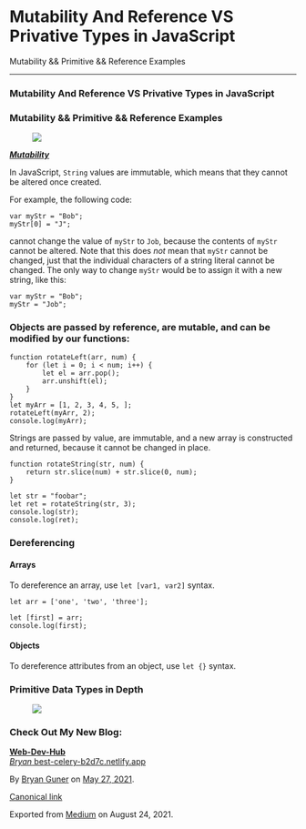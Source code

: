 # Mutability And Reference VS Privative Types in JavaScript

Mutability && Primitive && Reference Examples

---

### Mutability And Reference VS Privative Types in JavaScript

### Mutability && Primitive && Reference Examples

<figure><img src="https://cdn-images-1.medium.com/max/800/0*J3mKJ-lWgfS3qi5E.png" class="graf-image" /></figure><a href="https://doesitmutate.xyz/" class="markup--anchor markup--p-anchor"><strong><em>Mutability</em></strong></a>

In JavaScript, `String` values are immutable, which means that they cannot be altered once created.

For example, the following code:

    var myStr = "Bob";
    myStr[0] = "J";

cannot change the value of `myStr` to `Job`, because the contents of `myStr` cannot be altered. Note that this does _not_ mean that `myStr` cannot be changed, just that the individual characters of a string literal cannot be changed. The only way to change `myStr` would be to assign it with a new string, like this:

    var myStr = "Bob";
    myStr = "Job";

### Objects are passed by reference, are mutable, and can be modified by our functions:

    function rotateLeft(arr, num) {
        for (let i = 0; i < num; i++) {
            let el = arr.pop();
            arr.unshift(el);
        }
    }
    let myArr = [1, 2, 3, 4, 5, ];
    rotateLeft(myArr, 2);
    console.log(myArr);

Strings are passed by value, are immutable, and a new array is constructed and returned, because it cannot be changed in place.

    function rotateString(str, num) {
        return str.slice(num) + str.slice(0, num);
    }

    let str = "foobar";
    let ret = rotateString(str, 3);
    console.log(str);
    console.log(ret);

### Dereferencing

#### Arrays

To dereference an array, use `let [var1, var2]` syntax.

    let arr = ['one', 'two', 'three'];

    let [first] = arr;
    console.log(first);

#### Objects

To dereference attributes from an object, use `let {}` syntax.

### Primitive Data Types in Depth

<figure><img src="https://cdn-images-1.medium.com/max/2560/1*mRr-4QeqbjcMUTtQQNOlEw.png" class="graf-image" /></figure>

### Check Out My New Blog:

<a href="https://best-celery-b2d7c.netlify.app/" class="markup--anchor markup--mixtapeEmbed-anchor" title="https://best-celery-b2d7c.netlify.app/"><strong>Web-Dev-Hub</strong><br />
<em>Bryan</em> best-celery-b2d7c.netlify.app</a><a href="https://best-celery-b2d7c.netlify.app/" class="js-mixtapeImage mixtapeImage u-ignoreBlock"></a>

By <a href="https://medium.com/@bryanguner" class="p-author h-card">Bryan Guner</a> on [May 27, 2021](https://medium.com/p/5294422db4b0).

<a href="https://medium.com/@bryanguner/mutability-and-reference-vs-privative-types-in-javascript-5294422db4b0" class="p-canonical">Canonical link</a>

Exported from [Medium](https://medium.com) on August 24, 2021.
